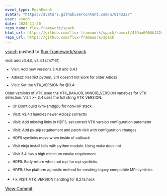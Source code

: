 ```yaml
---
event_type: PushEvent
avatar: "https://avatars.githubusercontent.com/u/814322?"
user: vsoch
date: 2024-11-20
repo_name: flux-framework/spack
html_url: https://github.com/flux-framework/spack/commit/4f9aa6004b4324bc819fcb25f4ed9acaa6cf11bc
repo_url: https://github.com/flux-framework/spack
---
```


<a href='https://github.com/vsoch' target='_blank'>vsoch</a> pushed to <a href='https://github.com/flux-framework/spack' target='_blank'>flux-framework/spack</a>

<small>visit: add v3.4.0, v3.4.1 (#47161)

* Visit: Add new versions 3.4.0 and 3.4.1

* Adios2: Restrict python, 3.11 doesn't not work for older Adios2

* VisIt: Set the VTK_VERSION for @3.4:

Older versions of VTK used the VTK_{MAJOR, MINOR}_VERSION variables for
VTK detection. VisIt >= 3.4 uses the full string VTK_VERSION.

* CI: Don't build llvm-amdgpu for non-HIP stack

* VisIt: v3.4.1 handles newer Adios2 correctly

* Visit: Add missing links in HDF5, set correct VTK version configuration parameter

* VisIt: Add py-pip requirement and patch visit with configuration changes

* HDF5 symlinks move when inside of callback

* VisIt ninja install fails with python module. Using make does not

* VisIt 3.4 has a high minimum cmake requirement

* HDF5: Early return when not mpi for mpi symlinks

* HDF5: Use platform agnostic method for creating legacy compatible MPI symlinks

* Fix VISIT_VTK_VERSION handling for 8.2.1a hack</small>

<a href='https://github.com/flux-framework/spack/commit/4f9aa6004b4324bc819fcb25f4ed9acaa6cf11bc' target='_blank'>View Commit</a>